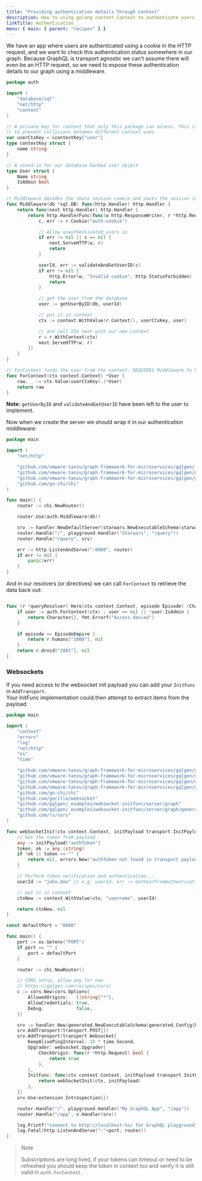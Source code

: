 ```yaml
---
title: "Providing authentication details through context"
description: How to using golang context.Context to authenticate users and pass user data to resolvers.
linkTitle: Authentication
menu: { main: { parent: "recipes" } }
---
```


We have an app where users are authenticated using a cookie in the HTTP request, and we want to check this authentication status somewhere in our graph. Because GraphQL is transport agnostic we can't assume there will even be an HTTP request, so we need to expose these authentication details to our graph using a middleware.

```go
package auth

import (
	"database/sql"
	"net/http"
	"context"
)

// A private key for context that only this package can access. This is important
// to prevent collisions between different context uses
var userCtxKey = &contextKey{"user"}
type contextKey struct {
	name string
}

// A stand-in for our database backed user object
type User struct {
	Name string
	IsAdmin bool
}

// Middleware decodes the share session cookie and packs the session into context
func Middleware(db *sql.DB) func(http.Handler) http.Handler {
	return func(next http.Handler) http.Handler {
		return http.HandlerFunc(func(w http.ResponseWriter, r *http.Request) {
			c, err := r.Cookie("auth-cookie")

			// Allow unauthenticated users in
			if err != nil || c == nil {
				next.ServeHTTP(w, r)
				return
			}

			userId, err := validateAndGetUserID(c)
			if err != nil {
				http.Error(w, "Invalid cookie", http.StatusForbidden)
				return
			}

			// get the user from the database
			user := getUserByID(db, userId)

			// put it in context
			ctx := context.WithValue(r.Context(), userCtxKey, user)

			// and call the next with our new context
			r = r.WithContext(ctx)
			next.ServeHTTP(w, r)
		})
	}
}

// ForContext finds the user from the context. REQUIRES Middleware to have run.
func ForContext(ctx context.Context) *User {
	raw, _ := ctx.Value(userCtxKey).(*User)
	return raw
}
```

**Note:** `getUserByID` and `validateAndGetUserID` have been left to the user to implement.

Now when we create the server we should wrap it in our authentication middleware:

```go
package main

import (
	"net/http"

	"github.com/vmware-tanzu/graph-framework-for-microservices/gqlgen/_examples/starwars"
	"github.com/vmware-tanzu/graph-framework-for-microservices/gqlgen/graphql/handler"
	"github.com/vmware-tanzu/graph-framework-for-microservices/gqlgen/graphql/playground"
	"github.com/go-chi/chi"
)

func main() {
	router := chi.NewRouter()

	router.Use(auth.Middleware(db))

	srv := handler.NewDefaultServer(starwars.NewExecutableSchema(starwars.NewResolver()))
	router.Handle("/", playground.Handler("Starwars", "/query"))
	router.Handle("/query", srv)

	err := http.ListenAndServe(":8080", router)
	if err != nil {
		panic(err)
	}
}
```

And in our resolvers (or directives) we can call `ForContext` to retrieve the data back out:

```go

func (r *queryResolver) Hero(ctx context.Context, episode Episode) (Character, error) {
	if user := auth.ForContext(ctx) ; user == nil || !user.IsAdmin {
		return Character{}, fmt.Errorf("Access denied")
	}

	if episode == EpisodeEmpire {
		return r.humans["1000"], nil
	}
	return r.droid["2001"], nil
}
```

### Websockets

If you need access to the websocket init payload you can add your `InitFunc` in `AddTransport`.  
Your InitFunc implementation could then attempt to extract items from the payload:

```go
package main

import (
	"context"
	"errors"
	"log"
	"net/http"
	"os"
	"time"

	"github.com/vmware-tanzu/graph-framework-for-microservices/gqlgen/graphql/handler"
	"github.com/vmware-tanzu/graph-framework-for-microservices/gqlgen/graphql/handler/extension"
	"github.com/vmware-tanzu/graph-framework-for-microservices/gqlgen/graphql/handler/transport"
	"github.com/vmware-tanzu/graph-framework-for-microservices/gqlgen/graphql/playground"
	"github.com/go-chi/chi"
	"github.com/gorilla/websocket"
	"github.com/gqlgen/_examples/websocket-initfunc/server/graph"
	"github.com/gqlgen/_examples/websocket-initfunc/server/graph/generated"
	"github.com/rs/cors"
)

func webSocketInit(ctx context.Context, initPayload transport.InitPayload) (context.Context, error) {
	// Get the token from payload
	any := initPayload["authToken"]
	token, ok := any.(string)
	if !ok || token == "" {
		return nil, errors.New("authToken not found in transport payload")
	}

	// Perform token verification and authentication...
	userId := "john.doe" // e.g. userId, err := GetUserFromAuthentication(token)

	// put it in context
	ctxNew := context.WithValue(ctx, "username", userId)

	return ctxNew, nil
}

const defaultPort = "8080"

func main() {
	port := os.Getenv("PORT")
	if port == "" {
		port = defaultPort
	}

	router := chi.NewRouter()

	// CORS setup, allow any for now
	// https://gqlgen.com/recipes/cors/
	c := cors.New(cors.Options{
		AllowedOrigins:   []string{"*"},
		AllowCredentials: true,
		Debug:            false,
	})

	srv := handler.New(generated.NewExecutableSchema(generated.Config{Resolvers: &graph.Resolver{}}))
	srv.AddTransport(transport.POST{})
	srv.AddTransport(transport.Websocket{
		KeepAlivePingInterval: 10 * time.Second,
		Upgrader: websocket.Upgrader{
			CheckOrigin: func(r *http.Request) bool {
				return true
			},
		},
		InitFunc: func(ctx context.Context, initPayload transport.InitPayload) (context.Context, error) {
			return webSocketInit(ctx, initPayload)
		},
	})
	srv.Use(extension.Introspection{})

	router.Handle("/", playground.Handler("My GraphQL App", "/app"))
	router.Handle("/app", c.Handler(srv))

	log.Printf("connect to http://localhost:%s/ for GraphQL playground", port)
	log.Fatal(http.ListenAndServe(":"+port, router))
}
```

> Note
>
> Subscriptions are long lived, if your tokens can timeout or need to be refreshed you should keep the token in
> context too and verify it is still valid in `auth.ForContext`.

